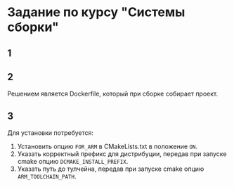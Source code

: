 # Задание по курсу "Системы сборки"

## 1

## 2

Решением является Dockerfile, который при сборке собирает проект.

## 3

Для установки потребуется:
1. Установить опцию `FOR_ARM` в CMakeLists.txt в положение `ON`.
2. Указать корректный префикс для дистрибуции, передав при запуске cmake опцию `DCMAKE_INSTALL_PREFIX`.
3. Указать путь до тулчейна, передав при запуске cmake опцию `ARM_TOOLCHAIN_PATH`.